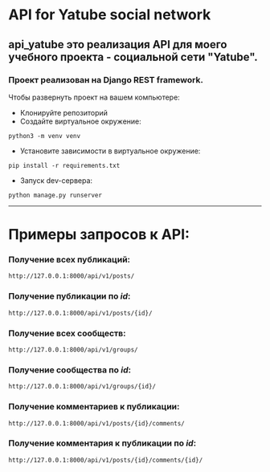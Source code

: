 # API for Yatube social network
## api_yatube это реализация API для моего учебного проекта - социальной сети "Yatube".
### Проект реализован на Django REST framework.
Чтобы развернуть проект на вашем компьютере:
- Клонируйте репозиторий
- Создайте виртуальное окружение:
```
python3 -m venv venv
```
- Установите зависимости в виртуальное окружение:
```
pip install -r requirements.txt
```
- Запуск dev-сервера:
```
python manage.py runserver
```
_____
# Примеры запросов к API:
### Получение всех публикаций:
    http://127.0.0.1:8000/api/v1/posts/
### Получение публикации по *id*:
    http://127.0.0.1:8000/api/v1/posts/{id}/
### Получение всех сообществ:
    http://127.0.0.1:8000/api/v1/groups/
### Получение сообщества по *id*:
    http://127.0.0.1:8000/api/v1/groups/{id}/
### Получение комментариев к публикации:
    http://127.0.0.1:8000/api/v1/posts/{id}/comments/
### Получение комментария к публикации по *id*:
    http://127.0.0.1:8000/api/v1/posts/{id}/comments/{id}/

